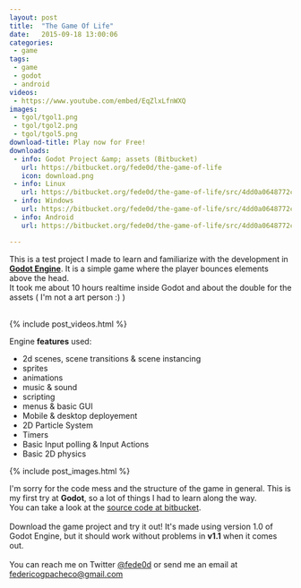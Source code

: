 ```yaml
---
layout: post
title:  "The Game Of Life"
date:   2015-09-18 13:00:06
categories:
 - game
tags:
 - game
 - godot
 - android
videos:
 - https://www.youtube.com/embed/EqZlxLfnWXQ
images:
 - tgol/tgol1.png
 - tgol/tgol2.png
 - tgol/tgol5.png
download-title: Play now for Free!
downloads:
 - info: Godot Project &amp; assets (Bitbucket)
   url: https://bitbucket.org/fede0d/the-game-of-life
   icon: download.png
 - info: Linux
   url: https://bitbucket.org/fede0d/the-game-of-life/src/4dd0a0648772ccf4c60538872b2988374d2cd6ed/builds/linux/tgol_32.bin?at=master
 - info: Windows
   url: https://bitbucket.org/fede0d/the-game-of-life/src/4dd0a0648772ccf4c60538872b2988374d2cd6ed/builds/win/tgol_32.exe?at=master
 - info: Android
   url: https://bitbucket.org/fede0d/the-game-of-life/src/4dd0a0648772ccf4c60538872b2988374d2cd6ed/builds/android/tgol.apk?at=master

---
```


This is a test project I made to learn and familiarize with the development in <strong>[Godot Engine]</strong>.
It is a simple game where the player bounces elements above the head.<br />
It took me about 10 hours realtime inside Godot and about the double for the assets ( I'm not a art person :) )
<br /><br />

<!--more-->

{% include post_videos.html %}

Engine <strong>features</strong> used:
<ul>
	<li>2d scenes, scene transitions &amp; scene instancing</li>
	<li>sprites</li>
	<li>animations</li>
	<li>music &amp; sound</li>
	<li>scripting</li>
	<li>menus &amp; basic GUI</li>
	<li>Mobile &amp; desktop deployement</li>
	<li>2D Particle System</li>
	<li>Timers</li>
	<li>Basic Input polling &amp; Input Actions</li>
	<li>Basic 2D physics</li>
</ul>

{% include post_images.html %}

I'm sorry for the code mess and the structure of the game in general. This is my first try at <strong>Godot</strong>, so a lot of things I had to learn along the way.<br />
You can take a look at the [source code at bitbucket].
<br /><br />
Download the game project and try it out! It's made using version 1.0 of Godot Engine, but it should work without problems in <strong>v1.1</strong> when it comes out.
<br /><br />
You can reach me on Twitter [@fede0d] or send me an email at [federicogpacheco@gmail.com]

[Godot Engine]:http://www.godotengine.org/
[source code at bitbucket]:https://bitbucket.org/fede0d/the-game-of-life
[@fede0d]:http://twitter.com/fede0d
[federicogpacheco@gmail.com]:mailto:federicogpacheco@gmail.com